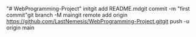 "# WebProgramming-Project"  initgit add README.mdgit commit -m "first commit"git branch -M maingit remote add origin https://github.com/LastNemesis/WebProgramming-Project.gitgit push -u origin main
